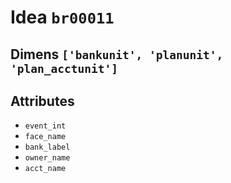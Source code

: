 # Idea `br00011`

## Dimens `['bankunit', 'planunit', 'plan_acctunit']`

## Attributes
- `event_int`
- `face_name`
- `bank_label`
- `owner_name`
- `acct_name`
